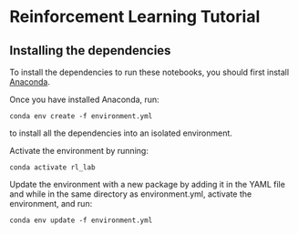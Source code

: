 # Reinforcement Learning Tutorial

## Installing the dependencies

To install the dependencies to run these notebooks, you should first install [Anaconda](https://www.anaconda.com/products/individual#Downloads). 

Once you have installed Anaconda, run:

    conda env create -f environment.yml

to install all the dependencies into an isolated environment.

Activate the environment by running:

    conda activate rl_lab

Update the environment with a new package by adding it in the YAML file and while in the same directory as environment.yml, activate the environment, and run:

    conda env update -f environment.yml